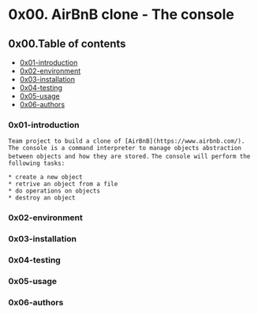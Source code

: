 # **0x00. AirBnB clone - The console**

## **0x00.Table of contents**

* [0x01-introduction](#0x01-introduction)
* [0x02-environment](#0x02-environment)
* [0x03-installation](#0x03-installation)
* [0x04-testing](#0x04-testing)
* [0x05-usage](#0x05-usage)
* [0x06-authors](#0x06-authors)

### **0x01-introduction**

`Team project to build a clone of [AirBnB](https://www.airbnb.com/).`
`The console is a command interpreter to manage objects abstraction between objects and how they are stored.`
`The console will perform the following tasks:`

~~~~
* create a new object
* retrive an object from a file
* do operations on objects
* destroy an object
~~~~

### **0x02-environment**



### **0x03-installation**




### **0x04-testing**


### **0x05-usage**


### **0x06-authors**


